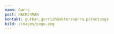 ```yaml
---
namn: Gurra
post: HACKERMAN
kontakt: gurkan.gurrish@aktersnurra.pärontunga
bild: /images/pogu.png
---
```

